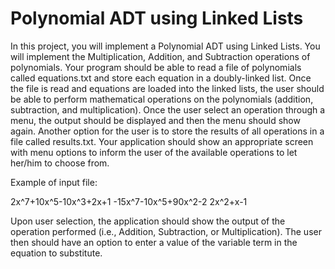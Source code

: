 # Polynomial ADT using Linked Lists
In this project, you will implement a Polynomial ADT using Linked Lists. You will implement the Multiplication, Addition, and Subtraction operations of polynomials.
Your program should be able to read a file of polynomials called equations.txt and store each equation in a doubly-linked list. Once the file is read and equations are loaded into the linked lists, the user should be able to perform mathematical operations on the polynomials (addition, subtraction, and multiplication). Once the user select an operation through a menu, the output should be displayed and then the menu should show again. Another option for the user is to store the results of all operations in a file called results.txt. Your application should show an appropriate screen with menu options to inform the user of the available operations to let her/him to choose from.

Example of input file:

2x^7+10x^5-10x^3+2x+1
-15x^7-10x^5+90x^2-2
2x^2+x-1

Upon user selection, the application should show the output of the operation performed (i.e., Addition, Subtraction, or Multiplication). The user then should have an option to enter a value of the variable term in the equation to substitute.
